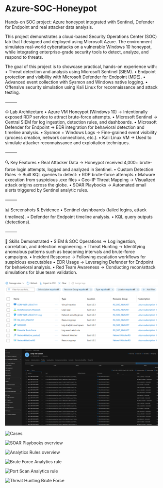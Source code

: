 # Azure-SOC-Honeypot
Hands-on SOC project: Azure honeypot integrated with Sentinel, Defender for Endpoint and real attacker data analysis.

This project demonstrates a cloud-based Security Operations Center (SOC) lab that I designed and deployed using Microsoft Azure. The environment simulates real-world cyberattacks on a vulnerable Windows 10 honeypot, while integrating enterprise-grade security tools to detect, analyze, and respond to threats.

The goal of this project is to showcase practical, hands-on experience with:
	•	Threat detection and analysis using Microsoft Sentinel (SIEM).
	•	Endpoint protection and visibility with Microsoft Defender for Endpoint (MDE).
	•	Advanced event collection with Sysmon and Windows native logging.
	•	Offensive security simulation using Kali Linux for reconnaissance and attack testing.

⸻

⚙️ Lab Architecture
	•	Azure VM Honeypot (Windows 10) → Intentionally exposed RDP service to attract brute-force attempts.
	•	Microsoft Sentinel → Central SIEM for log ingestion, detection rules, and dashboards.
	•	Microsoft Defender for Endpoint → EDR integration for behavioral detection and timeline analysis.
	•	Sysmon + Windows Logs → Fine-grained event visibility (process creation, network connections, etc.).
	•	Kali Linux VM → Used to simulate attacker reconnaissance and exploitation techniques.

⸻

🔍 Key Features
	•	Real Attacker Data → Honeypot received 4,000+ brute-force login attempts, logged and analyzed in Sentinel.
	•	Custom Detection Rules → Built KQL queries to detect:
	•	RDP brute-force attempts
	•	Malware execution from suspicious .exe files
	•	Geo-IP Threat Mapping → Visualized attack origins across the globe.
	•	SOAR Playbooks → Automated email alerts triggered by Sentinel analytic rules.

⸻

📊 Screenshots & Evidence
	•	Sentinel dashboards (failed logins, attack timelines).
	•	Defender for Endpoint timeline analysis.
	•	KQL query outputs (detections).

⸻

🚀 Skills Demonstrated
	•	SIEM & SOC Operations → Log ingestion, correlation, and detection engineering.
	•	Threat Hunting → Identifying anomalous patterns such as beaconing intervals and brute-force campaigns.
	•	Incident Response → Following escalation workflows for suspicious executables 
	•	EDR Usage → Leveraging Defender for Endpoint for behavioral analysis.
	•	Red Team Awareness → Conducting recon/attack simulations for blue team validation.
 
![Azure Environment overview](Screenshot%202025-08-18%20231533.png)

![Defender EDR Timeline](Screenshot%202025-08-18%20232223.png)

![Cases](Screenshot%202025-08-1820232245.png)

![SOAR Playbooks overview](Screenshot20%2025-08-1820%232408.png)

![Analytics Rules overview](Screenshot20%2025-08-1820%232606.png)

![Brute Force Analytics rule](Screenshot20%2025-08-1820%232624.png)

![Port Scan Analytics rule](Screenshot20%2025-08-1820%232636.png)

![Threat Hunting Brute Force](Screenshot20%2025-08-1820%233112.png)

